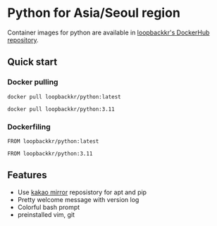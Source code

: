 # Python for Asia/Seoul region

Container images for python are available in [loopbackkr's DockerHub repository](https://hub.docker.com/repository/docker/loopbackkr/python).

## Quick start

### Docker pulling

`docker pull loopbackkr/python:latest`

`docker pull loopbackkr/python:3.11`

### Dockerfiling

`FROM loopbackkr/python:latest`

`FROM loopbackkr/python:3.11`

## Features

* Use [kakao mirror](https://mirror.kakao.com/) reposistory for apt and pip
* Pretty welcome message with version log
* Colorful bash prompt
* preinstalled vim, git

